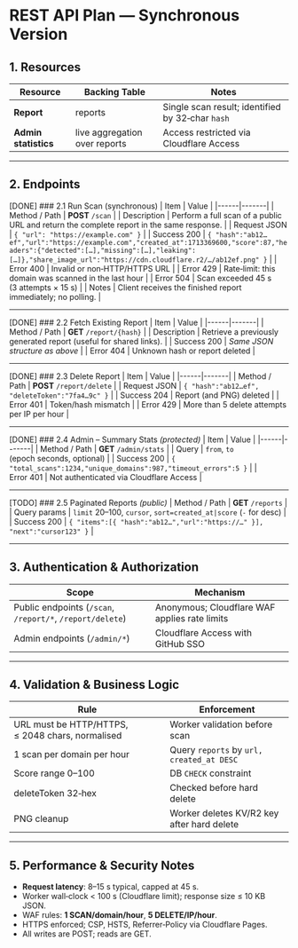 # REST API Plan — Synchronous Version

## 1. Resources

| Resource | Backing Table | Notes |
|----------|---------------|-------|
| **Report** | reports | Single scan result; identified by 32‑char `hash` |
| **Admin statistics** | live aggregation over reports | Access restricted via Cloudflare Access |

---

## 2. Endpoints

[DONE] ### 2.1 Run Scan (synchronous)
| Item | Value |
|------|-------|
| Method / Path | **POST** `/scan` |
| Description | Perform a full scan of a public URL and return the complete report in the same response. |
| Request JSON | `{ "url": "https://example.com" }` |
| Success 200 | ```{ "hash":"ab12…ef","url":"https://example.com","created_at":1713369600,"score":87,"headers":{"detected":[…],"missing":[…],"leaking":[…]},"share_image_url":"https://cdn.cloudflare.r2/…/ab12ef.png" }``` |
| Error 400 | Invalid or non‑HTTP/HTTPS URL |
| Error 429 | Rate‑limit: this domain was scanned in the last hour |
| Error 504 | Scan exceeded 45 s (3 attempts × 15 s) |
| Notes | Client receives the finished report immediately; no polling. |

---

[DONE] ### 2.2 Fetch Existing Report
| Item | Value |
|------|-------|
| Method / Path | **GET** `/report/{hash}` |
| Description | Retrieve a previously generated report (useful for shared links). |
| Success 200 | *Same JSON structure as above* |
| Error 404 | Unknown hash or report deleted |

---

[DONE] ### 2.3 Delete Report
| Item | Value |
|------|-------|
| Method / Path | **POST** `/report/delete` |
| Request JSON | `{ "hash":"ab12…ef", "deleteToken":"7fa4…9c" }` |
| Success 204 | Report (and PNG) deleted |
| Error 401 | Token/hash mismatch |
| Error 429 | More than 5 delete attempts per IP per hour |

---

[DONE] ### 2.4 Admin – Summary Stats *(protected)*
| Item | Value |
|------|-------|
| Method / Path | **GET** `/admin/stats` |
| Query | `from`, `to` (epoch seconds, optional) |
| Success 200 | `{ "total_scans":1234,"unique_domains":987,"timeout_errors":5 }` |
| Error 401 | Not authenticated via Cloudflare Access |

---

[TODO] ### 2.5 Paginated Reports *(public)*
| Method / Path | **GET** `/reports` |
| Query params | `limit` 20–100, `cursor`, `sort=created_at|score` (`-` for desc) |
| Success 200 | `{ "items":[{ "hash":"ab12…","url":"https://…" }], "next":"cursor123" }` |

---

## 3. Authentication & Authorization

| Scope | Mechanism |
|-------|-----------|
| Public endpoints (`/scan`, `/report/*`, `/report/delete`) | Anonymous; Cloudflare WAF applies rate limits |
| Admin endpoints (`/admin/*`) | Cloudflare Access with GitHub SSO |

---

## 4. Validation & Business Logic

| Rule | Enforcement |
|------|-------------|
| URL must be HTTP/HTTPS, ≤ 2048 chars, normalised | Worker validation before scan |
| 1 scan per domain per hour | Query `reports` by `url, created_at DESC` |
| Score range 0–100 | DB `CHECK` constraint |
| deleteToken 32‑hex | Checked before hard delete |
| PNG cleanup | Worker deletes KV/R2 key after hard delete |

---

## 5. Performance & Security Notes
* **Request latency**: 8–15 s typical, capped at 45 s.  
* Worker wall‑clock < 100 s (Cloudflare limit); response size ≤ 10 KB JSON.  
* WAF rules: **1 SCAN/domain/hour**, **5 DELETE/IP/hour**.  
* HTTPS enforced; CSP, HSTS, Referrer‑Policy via Cloudflare Pages.  
* All writes are POST; reads are GET.